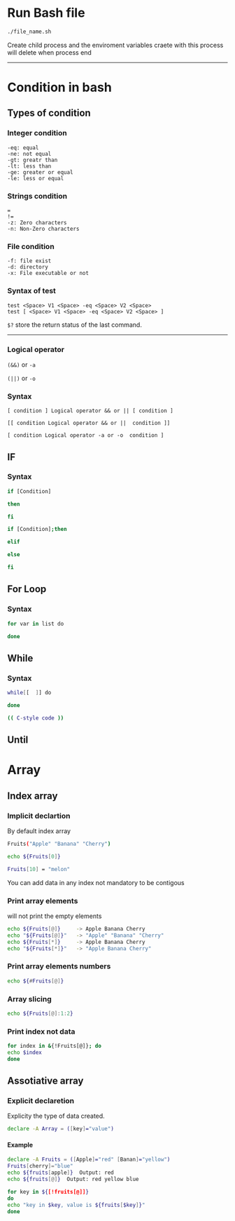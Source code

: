 # Run Bash file
```bash
./file_name.sh 
```
Create child process and the enviroment variables craete with this process will delete when process end

--- 

# Condition in bash

## Types of condition

### Integer condition
```
-eq: equal
-ne: not equal
-gt: greatr than
-lt: less than
-ge: greater or equal
-le: less or equal
```

### Strings condition
```
=
!=
-z: Zero characters
-n: Non-Zero characters
```

### File condition
```
-f: file exist
-d: directory
-x: File executable or not
```

### Syntax of test
```
test <Space> V1 <Space> -eq <Space> V2 <Space>
test [ <Space> V1 <Space> -eq <Space> V2 <Space> ]

```

`$?` store the return status of the last command.

---
### Logical operator
`(&&)` or `-a`

`(||)` or `-o`

### Syntax
```
[ condition ] Logical operator && or || [ condition ]

[[ condition Logical operator && or ||  condition ]]

[ condition Logical operator -a or -o  condition ]
```

## IF
### Syntax
```bash
if [Condition]

then

fi
```
``` bash
if [Condition];then

elif

else

fi
```

## For Loop
### Syntax
```bash
for var in list do

done
```

## While
### Syntax
```bash
while[[  ]] do

done
```

```bash
(( C-style code ))
```

## Until


# Array
## Index array
### Implicit declartion
By default index array
```bash
Fruits("Apple" "Banana" "Cherry")

echo ${Fruits[0]}

Fruits[10] = "melon"
```
You can add data in any index not mandatory to be contigous

### Print array elements
will not print the empty elements
```bash
echo ${Fruits[@]}     -> Apple Banana Cherry
echo "${Fruits[@]}"   -> "Apple" "Banana" "Cherry"
echo ${Fruits[*]}     -> Apple Banana Cherry
echo "${Fruits[*]}"   -> "Apple Banana Cherry"

```
### Print array elements numbers
```bash
echo ${#Fruits[@]}

```

### Array slicing
```bash
echo ${Fruits[@]:1:2}
```

### Print index not data
```bash
for index in &{!Fruits[@]}; do
echo $index
done
```

## Assotiative array
### Explicit declaretion
Explicity the type of data created.
```bash
declare -A Array = ([key]="value")
```
#### Example
```bash
declare -A Fruits = ([Apple]="red" [Banan]="yellow")
Fruits[cherry]="blue"
echo ${fruits[apple]}  Output: red
echo ${fruits[@]}  Output: red yellow blue

for key in ${[!fruits[@]]}
do
echo "key in $key, value is ${fruits[$key]}"
done
```



